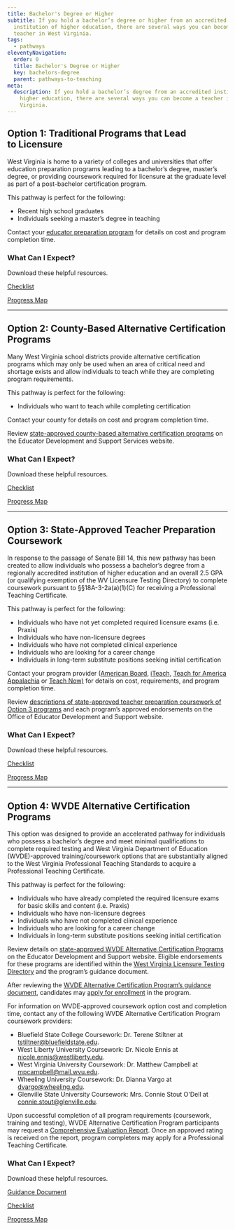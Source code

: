 ```yaml
---
title: Bachelor's Degree or Higher
subtitle: If you hold a bachelor’s degree or higher from an accredited
  institution of higher education, there are several ways you can become a
  teacher in West Virginia.
tags:
  - pathways
eleventyNavigation:
  order: 0
  title: Bachelor's Degree or Higher
  key: bachelors-degree
  parent: pathways-to-teaching
meta:
  description: If you hold a bachelor’s degree from an accredited institution of
    higher education, there are several ways you can become a teacher in West
    Virginia.
---
```

## Option 1: Traditional Programs that Lead to Licensure

West Virginia is home to a variety of colleges and universities that offer education preparation programs leading to a bachelor’s degree, master’s degree, or providing coursework required for licensure at the graduate level as part of a post-bachelor certification program.

This pathway is perfect for the following: 

* Recent high school graduates 
* Individuals seeking a master’s degree in teaching 

Contact your [educator preparation program](/make-a-gameplan/educator-preparation-programs/) for details on cost and program completion time.  

### What Can I Expect?

Download these helpful resources.

<a href="/static/files/TeachWV Checklist-Traditional-FINAL.pdf" class="btn">Checklist</a>

<a href="/static/files/TeachWV Flow Chart-OPTION 1-FINAL.pdf" class="btn">Progress Map</a>

- - -

## Option 2: County-Based Alternative Certification Programs

Many West Virginia school districts provide alternative certification programs which may only be used when an area of critical need and shortage exists and allow individuals to teach while they are completing program requirements.

This pathway is perfect for the following:

* Individuals who want to teach while completing certification 

Contact your county for details on cost and program completion time. 

Review [state-approved county-based alternative certification programs](https://wvde.us/educator-development-and-support/preparation/state-approved-programs/#tab-42f961eb4b4e4dbb6d4) on the Educator Development and Support Services website.

### What Can I Expect?

Download these helpful resources.

<a href="/static/files/TeachWV Checklist-CountyBasedAltCert-FINAL.pdf" class="btn">Checklist</a>

<a href="/static/files/TeachWV Flow Chart-OPTION 2-FINAL.pdf" class="btn">Progress Map</a>

- - -

## Option 3: State-Approved Teacher Preparation Coursework

In response to the passage of Senate Bill 14, this new pathway has been created to allow individuals who possess a bachelor’s degree from a regionally accredited institution of higher education and an overall 2.5 GPA (or qualifying exemption of the WV Licensure Testing Directory) to complete coursework pursuant to §§18A-3-2a(a)(1)(C) for receiving a Professional Teaching Certificate.

This pathway is perfect for the following:

* Individuals who have not yet completed required licensure exams (i.e. Praxis)  
* Individuals who have non-licensure degrees 
* Individuals who have not completed clinical experience 
* Individuals who are looking for a career change 
* Individuals in long-term substitute positions seeking initial certification 

Contact your program provider ([American Board](https://www.americanboard.org/), [iTeach](https://www.iteach.net/), [Teach for America Appalachia](https://www.teachforamerica.org/where-we-work/appalachia) or [Teach Now)](https://moreland.edu/teacher-certification) for details on cost, requirements, and program completion time.

Review [descriptions of state-approved teacher preparation coursework of Option 3 programs](https://wvde.us/educator-development-and-support/preparation/state-approved-programs/#tab-ed3c0c71874692302ff) and each program’s approved endorsements on the Office of Educator Development and Support website.

### What Can I Expect?

Download these helpful resources.

<a href="/static/files/TeachWV Checklist-StateApproved-FINAL.pdf" class="btn">Checklist</a>

<a href="/static/files/TeachWV Flow Chart-OPTION 3-FINAL.pdf" class="btn">Progress Map</a>

- - -

## Option 4: WVDE Alternative Certification Programs

This option was designed to provide an accelerated pathway for individuals who possess a bachelor’s degree and meet minimal qualifications to complete required testing and West Virginia Department of Education (WVDE)-approved training/coursework options that are substantially aligned to the West Virginia Professional Teaching Standards to acquire a Professional Teaching Certificate.

This pathway is perfect for the following:

* Individuals who have already completed the required licensure exams for basic skills and content (i.e. Praxis) 
* Individuals who have non-licensure degrees 
* Individuals who have not completed clinical experience 
* Individuals who are looking for a career change 
* Individuals in long-term substitute positions seeking initial certification 

Review details on [state-approved WVDE Alternative Certification Programs](https://wvde.us/educator-development-and-support/preparation/state-approved-programs/#tab-8a15ab4d449cd2b82bb) on the Educator Development and Support website. Eligible endorsements for these programs are identified within the [West Virginia Licensure Testing Directory](https://wvde.us/certification/certification-info/#tab-67fa0185abe42415389) and the program’s guidance document.

After reviewing the [WVDE Alternative Certification Program’s guidance document](</static/files/WVDE Alternative Certification Program Guidance Document 20230814.pdf>), candidates may [apply for enrollment](https://forms.office.com/Pages/ResponsePage.aspx?id=S7AZ4AwzekaLrgn7FzdNattQ2GWIIWhGvThuGKqgKs5UMFBVNlZGRUhFUk4yRjBPVUxQTlpUUllSWS4u&wdLOR=cE1BB2B23-CBED-452D-B24B-39BEF8BA3362) in the program.

For information on WVDE-approved coursework option cost and completion time, contact any of the following WVDE Alternative Certification Program coursework providers:

* Bluefield State College Coursework: Dr. Terene Stiltner at [tstiltner@bluefieldstate.edu](mailto:tstiltner@bluefieldstate.edu). 
* West Liberty University Coursework: Dr. Nicole Ennis at [nicole.ennis@westliberty.edu](mailto:nicole.ennis@westliberty.edu). 
* West Virginia University Coursework: Dr. Matthew Campbell at [mpcampbell@mail.wvu.edu](mailto:mpcampbell@mail.wvu.edu). 
* Wheeling University Coursework: Dr. Dianna Vargo at [dvargo@wheeling.edu](mailto:dvargo@wheeling.edu). 
* Glenville State University Coursework: Mrs. Connie Stout O'Dell at [connie.stout@glenville.edu](mailto:connie.stout@glenville.edu).

Upon successful completion of all program requirements (coursework, training and testing), WVDE Alternative Certification Program participants may request a [Comprehensive Evaluation Report](https://forms.office.com/Pages/ResponsePage.aspx?id=S7AZ4AwzekaLrgn7FzdNattQ2GWIIWhGvThuGKqgKs5URjNSQk1ZRTE2V1JHMDc0VzlDUUpTRFo3NS4u). Once an approved rating is received on the report, program completers may apply for a Professional Teaching Certificate.

### What Can I Expect?

Download these helpful resources.

<a href="/static/files/WVDE Alternative Certification Program Guidance Document.pdf" class="btn">Guidance Document</a>

<a href="/static/files/TeachWV Checklist-WVDEAltCert-FINAL.pdf" class="btn">Checklist</a>

<a href="/static/files/TeachWV Flow Chart-OPTION 4-FINAL.pdf" class="btn">Progress Map</a>